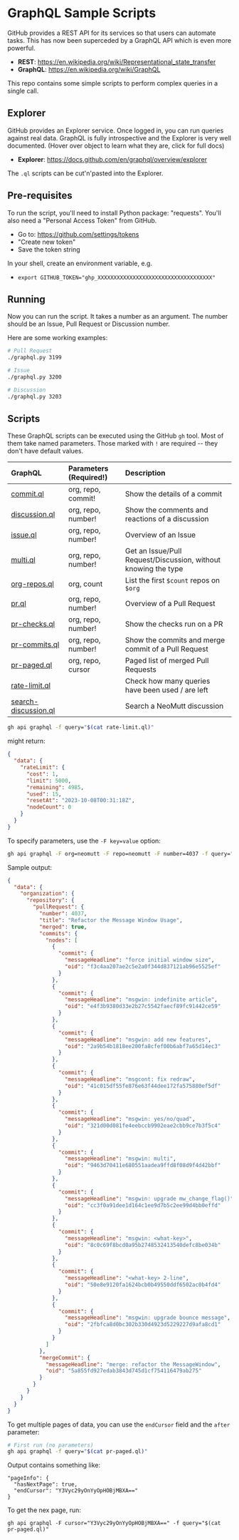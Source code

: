 # GraphQL Sample Scripts

GitHub provides a REST API for its services so that users can automate tasks.
This has now been superceded by a GraphQL API which is even more powerful.

- **REST**: https://en.wikipedia.org/wiki/Representational_state_transfer
- **GraphQL**: https://en.wikipedia.org/wiki/GraphQL

This repo contains some simple scripts to perform complex queries in a single call.

## Explorer

GitHub provides an Explorer service.  Once logged in, you can run queries
against real data.  GraphQL is fully introspective and the Explorer is very well
documented.  (Hover over object to learn what they are, click for full docs)

- **Explorer**: https://docs.github.com/en/graphql/overview/explorer

The `.ql` scripts can be cut'n'pasted into the Explorer.

## Pre-requisites

To run the script, you'll need to install Python package: "requests".
You'll also need a "Personal Access Token" from GitHub.

- Go to: https://github.com/settings/tokens
- "Create new token"
- Save the token string

In your shell, create an environment variable, e.g.

- `export GITHUB_TOKEN="ghp_XXXXXXXXXXXXXXXXXXXXXXXXXXXXXXXXXXXX"`

## Running

Now you can run the script.
It takes a number as an argument.
The number should be an Issue, Pull Request or Discussion number.

Here are some working examples:

```sh
# Pull Request
./graphql.py 3199

# Issue
./graphql.py 3200

# Discussion
./graphql.py 3203
```

## Scripts

These GraphQL scripts can be executed using the GitHub `gh` tool.
Most of them take named parameters.
Those marked with `!` are required -- they don't have default values.

| GraphQL                                      | Parameters (Required!)    | Description                                                    |
| :------------------------------------------- | :------------------------ | :------------------------------------------------------------- |
| [commit.ql](commit.ql)                       | org, repo, commit!        | Show the details of a commit                                   |
| [discussion.ql](discussion.ql)               | org, repo, number!        | Show the comments and reactions of a discussion                |
| [issue.ql](issue.ql)                         | org, repo, number!        | Overview of an Issue                                           |
| [multi.ql](multi.ql)                         | org, repo, number!        | Get an Issue/Pull Request/Discussion, without knowing the type |
| [org-repos.ql](org-repos.ql)                 | org, count                | List the first `$count` repos on `$org`                        |
| [pr.ql](pr.ql)                               | org, repo, number!        | Overview of a Pull Request                                     |
| [pr-checks.ql](pr-checks.ql)                 | org, repo, number!        | Show the checks run on a PR                                    |
| [pr-commits.ql](pr-commits.ql)               | org, repo, number!        | Show the commits and merge commit of a Pull Request            |
| [pr-paged.ql](pr-paged.ql)                   | org, repo, cursor         | Paged list of merged Pull Requests                             |
| [rate-limit.ql](rate-limit.ql)               |                           | Check how many queries have been used / are left               |
| [search-discussion.ql](search-discussion.ql) |                           | Search a NeoMutt discussion                                    |

```sh
gh api graphql -f query="$(cat rate-limit.ql)"
```

might return:

```json
{
  "data": {
    "rateLimit": {
      "cost": 1,
      "limit": 5000,
      "remaining": 4985,
      "used": 15,
      "resetAt": "2023-10-08T00:31:18Z",
      "nodeCount": 0
    }
  }
}
```

To specify parameters, use the `-F key=value` option:

```sh
gh api graphql -F org=neomutt -F repo=neomutt -F number=4037 -f query="$(cat pr-commits.ql)"
```

Sample output:

```json
{
  "data": {
    "organization": {
      "repository": {
        "pullRequest": {
          "number": 4037,
          "title": "Refactor the Message Window Usage",
          "merged": true,
          "commits": {
            "nodes": [
              {
                "commit": {
                  "messageHeadline": "force initial window size",
                  "oid": "f3c4aa207ae2c5e2a0f344d837121ab96e5525ef"
                }
              },
              {
                "commit": {
                  "messageHeadline": "msgwin: indefinite article",
                  "oid": "e4f3b9380d33e2b27c5542faecf89fc91442ce59"
                }
              },
              {
                "commit": {
                  "messageHeadline": "msgwin: add new features",
                  "oid": "2a9b54b1818ee200fa8cfef00b6abf7a65d14ec3"
                }
              },
              {
                "commit": {
                  "messageHeadline": "msgcont: fix redraw",
                  "oid": "41c015df55fe876e63f44dee172fa575880ef5df"
                }
              },
              {
                "commit": {
                  "messageHeadline": "msgwin: yes/no/quad",
                  "oid": "321d00d081fe4eebccb9902eae2cbb9ce7b3f5c4"
                }
              },
              {
                "commit": {
                  "messageHeadline": "msgwin: multi",
                  "oid": "9463d70411e680551aadea9ffd8f08d9f4d42bbf"
                }
              },
              {
                "commit": {
                  "messageHeadline": "msgwin: upgrade mw_change_flag()",
                  "oid": "cc3f0a91dee1d164c1ee9d7b5c2ee99d4bb0effd"
                }
              },
              {
                "commit": {
                  "messageHeadline": "msgwin: <what-key>",
                  "oid": "8c0c69f8bcd0a95b2748532413540defc8be034b"
                }
              },
              {
                "commit": {
                  "messageHeadline": "<what-key> 2-line",
                  "oid": "50e8e9120fa1624bcb0b49550ddf6502ac0b4fd4"
                }
              },
              {
                "commit": {
                  "messageHeadline": "msgwin: upgrade bounce message",
                  "oid": "2fbfca8d0bc302b330d4923d5229227d9afa8cd1"
                }
              }
            ]
          },
          "mergeCommit": {
            "messageHeadline": "merge: refactor the MessageWindow",
            "oid": "5a855fd927edab3843d745d1cf754116479ab275"
          }
        }
      }
    }
  }
}
```

To get multiple pages of data, you can use the `endCursor` field and the `after` parameter:

```sh
# First run (no parameters)
gh api graphql -f query="$(cat pr-paged.ql)"
```

Output contains something like:

```
"pageInfo": {
  "hasNextPage": true,
  "endCursor": "Y3Vyc29yOnYyOpHOBjMBXA=="
}
```

To get the nex page, run:

```
gh api graphql -F cursor="Y3Vyc29yOnYyOpHOBjMBXA==" -f query="$(cat pr-paged.ql)"
```

